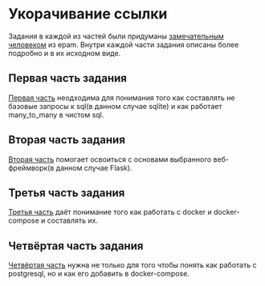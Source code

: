 # Укорачивание ссылки
Задания в каждой из частей были придуманы [замечательным человеком](https://github.com/astronomer-alkor) из epam. Внутри каждой части задания описаны более подробно и в их исходном виде.
## Первая часть задания
[Первая часть](https://github.com/Nikittttt/short_url/tree/stage_1) неодходима для понимания того как составлять не базовые запросы к sql(в данном случае sqlite) и как работает many_to_many в чистом sql.
## Вторая часть задания
[Вторая часть](https://github.com/Nikittttt/short_url/tree/stage_2) помогает освоиться с основами выбранного веб-фреймворк(в данном случае Flask).
## Третья часть задания
[Третья часть](https://github.com/Nikittttt/short_url/tree/stage_3) даёт понимание того как работать с docker и docker-compose и составлять их.
## Четвёртая часть задания
[Четвёртая часть](https://github.com/Nikittttt/short_url/tree/stage_4) нужна не только для того чтобы понять как работать с postgresql, но и как его добавить в docker-compose.
